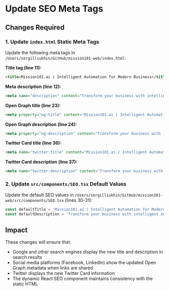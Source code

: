 <!-- 31d37b33-53d4-4af2-9ba7-b1545ea6ef79 b9848c46-596f-4e21-80d7-153d43f446e8 -->
# Update SEO Meta Tags

## Changes Required

### 1. Update `index.html` Static Meta Tags

Update the following meta tags in `/Users/sergilliukhin/GitHub/mission101-web/index.html`:

**Title tag (line 11):**

```html
<title>Mission101.ai | Intelligent Automation for Modern Business</title>
```

**Meta description (line 12):**

```html
<meta name="description" content="Transform your business with intelligent automation solutions. Mission101.ai provides AI-powered tools to streamline operations, enhance productivity, and accelerate digital growth." />
```

**Open Graph title (line 23):**

```html
<meta property="og:title" content="Mission101.ai | Intelligent Automation for Modern Business" />
```

**Open Graph description (line 24):**

```html
<meta property="og:description" content="Transform your business with intelligent automation solutions. Mission101.ai provides AI-powered tools to streamline operations, enhance productivity, and accelerate digital growth." />
```

**Twitter Card title (line 36):**

```html
<meta name="twitter:title" content="Mission101.ai | Intelligent Automation for Modern Business" />
```

**Twitter Card description (line 37):**

```html
<meta name="twitter:description" content="Transform your business with intelligent automation solutions. Mission101.ai provides AI-powered tools to streamline operations, enhance productivity, and accelerate digital growth." />
```

### 2. Update `src/components/SEO.tsx` Default Values

Update the default SEO values in `/Users/sergilliukhin/GitHub/mission101-web/src/components/SEO.tsx` (lines 30-31):

```typescript
const defaultTitle = 'Mission101.ai | Intelligent Automation for Modern Business';
const defaultDescription = 'Transform your business with intelligent automation solutions. Mission101.ai provides AI-powered tools to streamline operations, enhance productivity, and accelerate digital growth.';
```

## Impact

These changes will ensure that:

- Google and other search engines display the new title and description in search results
- Social media platforms (Facebook, LinkedIn) show the updated Open Graph metadata when links are shared
- Twitter displays the new Twitter Card information
- The dynamic React SEO component maintains consistency with the static HTML